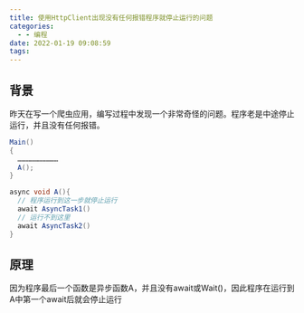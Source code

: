 ```yaml
---
title: 使用HttpClient出现没有任何报错程序就停止运行的问题
categories:
  - - 编程
date: 2022-01-19 09:08:59
tags:
---
```



## 背景

昨天在写一个爬虫应用，编写过程中发现一个非常奇怪的问题。程序老是中途停止运行，并且没有任何报错。

```C#
Main()
{
  …………………………
  A();
}

async void A(){
  // 程序运行到这一步就停止运行
  await AsyncTask1()
  // 运行不到这里
  await AsyncTask2()
}
```

## 原理

因为程序最后一个函数是异步函数A，并且没有await或Wait()，因此程序在运行到A中第一个await后就会停止运行
